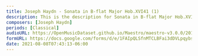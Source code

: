 ```yaml
---
title: Joseph Haydn - Sonata in B-flat Major Hob.XVI41 (1)
description: This is the description for Sonata in B-flat Major Hob.XVI41 by Joseph Haydn
composers: [Joseph Haydn]
periods: [Classical]
audioURL: https://OpenMusicDataset.github.io/Maestro/maestro-v3.0.0/2011/MIDI-Unprocessed_03_R3_2011_MID--AUDIO_R3-D1_02_Track02_wav.midi
formURL: https://docs.google.com/forms/d/e/1FAIpQLSfnMTCLBFai3dDVLpqybsSo0XugzUF0oQ-F0z0QuXQ93mswTQ/viewform
date: 2021-08-08T07:43:13-06:00
---
```


